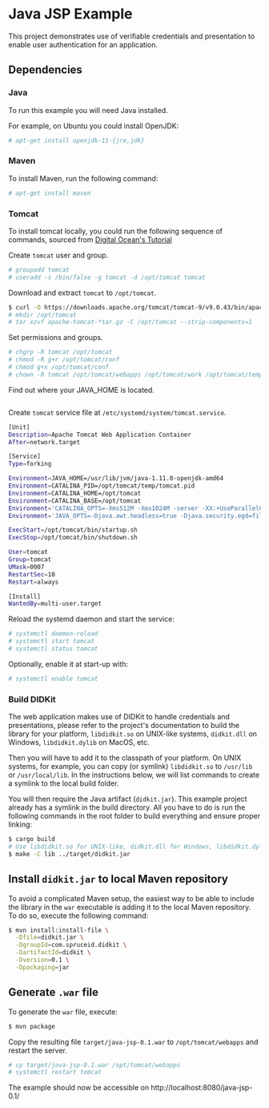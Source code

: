# Java JSP Example

This project demonstrates use of verifiable credentials and presentation to enable
user authentication for an application.

## Dependencies

### Java

To run this example you will need Java installed.

For example, on Ubuntu you could install OpenJDK:

```bash
# apt-get install openjdk-11-{jre,jdk}
```

### Maven

To install Maven, run the following command:

```bash
# apt-get install maven
```

### Tomcat

To install tomcat locally, you could run the following sequence of commands,
sourced from
[Digital Ocean's Tutorial](https://www.digitalocean.com/community/tutorials/install-tomcat-9-ubuntu-1804)

Create `tomcat` user and group.
```bash
# groupadd tomcat
# useradd -s /bin/false -g tomcat -d /opt/tomcat tomcat
```

Download and extract `tomcat` to `/opt/tomcat`.
```bash
$ curl -O https://downloads.apache.org/tomcat/tomcat-9/v9.0.43/bin/apache-tomcat-9.0.43.tar.gz
# mkdir /opt/tomcat
# tar xzvf apache-tomcat-*tar.gz -C /opt/tomcat --strip-components=1
```

Set permissions and groups.
```bash
# chgrp -R tomcat /opt/tomcat
# chmod -R g+r /opt/tomcat/conf
# chmod g+x /opt/tomcat/conf
# chown -R tomcat /opt/tomcat/webapps /opt/tomcat/work /opt/tomcat/temp /opt/tomcat/logs
```

Find out where your JAVA_HOME is located.
```bash
```

Create `tomcat` service file at `/etc/systemd/system/tomcat.service`.
```bash
[Unit]
Description=Apache Tomcat Web Application Container
After=network.target

[Service]
Type=forking

Environment=JAVA_HOME=/usr/lib/jvm/java-1.11.0-openjdk-amd64
Environment=CATALINA_PID=/opt/tomcat/temp/tomcat.pid
Environment=CATALINA_HOME=/opt/tomcat
Environment=CATALINA_BASE=/opt/tomcat
Environment='CATALINA_OPTS=-Xms512M -Xmx1024M -server -XX:+UseParallelGC'
Environment='JAVA_OPTS=-Djava.awt.headless=true -Djava.security.egd=file:/dev/./urandom'

ExecStart=/opt/tomcat/bin/startup.sh
ExecStop=/opt/tomcat/bin/shutdown.sh

User=tomcat
Group=tomcat
UMask=0007
RestartSec=10
Restart=always

[Install]
WantedBy=multi-user.target
```

Reload the systemd daemon and start the service:
```bash
# systemctl daemon-reload
# systemctl start tomcat
# systemctl status tomcat
```

Optionally, enable it at start-up with: 
```bash
# systemctl enable tomcat
```

### Build DIDKit

The web application makes use of DIDKit to handle credentials and presentations,
please refer to the project's documentation to build the library for your platform,
`libdidkit.so` on UNIX-like systems, `didkit.dll` on Windows, `libdidkit.dylib`
on MacOS, etc.

Then you will have to add it to the classpath of your platform. On UNIX systems,
for example, you can copy (or symlink) `libdidkit.so` to `/usr/lib` or
`/usr/local/lib`. In the instructions below, we will list commands to create a
symlink to the local build folder.

You will then require the Java artifact (`didkit.jar`). This example project
already has a symlink in the build directory.  All you have to do is run the
following commands in the root folder to build everything and ensure proper
linking:

```bash
$ cargo build
# Use libdidkit.so for UNIX-like, didkit.dll for Windows, libdidkit.dylib for MacOS
$ make -C lib ../target/didkit.jar
```

## Install `didkit.jar` to local Maven repository

To avoid a complicated Maven setup, the easiest way to be able to include the
library in the `war` executable is adding it to the local Maven repository. To
do so, execute the following command:

```bash
$ mvn install:install-file \
  -Dfile=didkit.jar \
  -DgroupId=com.spruceid.didkit \
  -DartifactId=didkit \
  -Dversion=0.1 \
  -Dpackaging=jar
```

## Generate `.war` file

To generate the `war` file, execute:

```bash
$ mvn package
```

Copy the resulting file `target/java-jsp-0.1.war` to `/opt/tomcat/webapps` and
restart the server.

```bash
# cp target/java-jsp-0.1.war /opt/tomcat/webapps
# systemctl restart tomcat
```

The example should now be accessible on http://localhost:8080/java-jsp-0.1/
